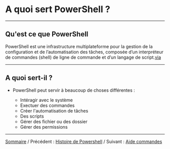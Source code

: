 # A quoi sert PowerShell ? 
****

## Qu'est ce que PowerShell

PowerShell est une infrastructure multiplateforme pour la gestion de la configuration et de l’automatisation des tâches, composée d’un interpréteur de commandes (shell) de ligne de commande et d’un langage de script.[via](https://docs.microsoft.com/fr-fr/powershell/scripting/overview?view=powershell-7.1#:~:text=PowerShell%20est%20une%20infrastructure%20multiplateforme,d'un%20langage%20de%20script.)

*** 

## A quoi sert-il ? 

- PowerShell peut servir à beaucoup de choses différentes : 

    - Intéragir avec le système
    - Exectuer des commandes
    - Créer l'automatisation de tâches
    - Des scripts
    - Gérer des fichier ou des dossier
    - Gérer des permissions

***

[Sommaire](README.md) / Précédent : [Histoire de Powershell](histoire.md) / Suivant : [Aide commandes](aide.md)